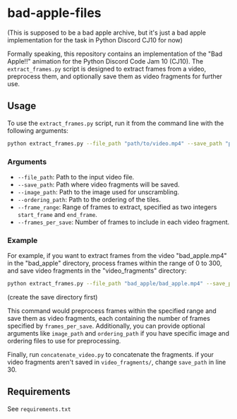 # bad-apple-files

(This is supposed to be a bad apple archive, but it's just a bad apple implementation for the task in Python Discord CJ10 for now)

Formally speaking, this repository contains an implementation of the "Bad Apple!!" animation for the Python Discord Code Jam 10 (CJ10). The `extract_frames.py` script is designed to extract frames from a video, preprocess them, and optionally save them as video fragments for further use.

## Usage

To use the `extract_frames.py` script, run it from the command line with the following arguments:

```bash
python extract_frames.py --file_path "path/to/video.mp4" --save_path "path/to/save/fragments/" --image_path "path/to/image.png" --ordering_path "path/to/ordering.txt" --frame_range start_frame end_frame --frames_per_save frames_per_save
```

### Arguments

- `--file_path`: Path to the input video file.
- `--save_path`: Path where video fragments will be saved.
- `--image_path`: Path to the image used for unscrambling.
- `--ordering_path`: Path to the ordering of the tiles.
- `--frame_range`: Range of frames to extract, specified as two integers `start_frame` and `end_frame`.
- `--frames_per_save`: Number of frames to include in each video fragment.

### Example

For example, if you want to extract frames from the video "bad_apple.mp4" in the "bad_apple" directory, process frames within the range of 0 to 300, and save video fragments in the "video_fragments" directory:

```bash
python extract_frames.py --file_path "bad_apple/bad_apple.mp4" --save_path "video_fragments/" --frame_range 0 300 --image_path "image/great_wave_scrambled.png" --ordering_path "image/great_wave_order.txt" 
```
(create the save directory first)  

This command would preprocess frames within the specified range and save them as video fragments, each containing the number of frames specified by `frames_per_save`. Additionally, you can provide optional arguments like `image_path` and `ordering_path` if you have specific image and ordering files to use for preprocessing.  

Finally, run `concatenate_video.py` to concatenate the fragments. if your video fragments aren't saved in `video_fragments/`, change `save_path` in line 30.
## Requirements

See `requirements.txt`